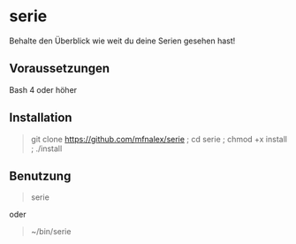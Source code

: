 # serie
Behalte den Überblick wie weit du deine Serien gesehen hast!

## Voraussetzungen
Bash 4 oder höher

## Installation
> git clone https://github.com/mfnalex/serie ; cd serie ; chmod +x install ; ./install

## Benutzung
> serie

oder

> ~/bin/serie
